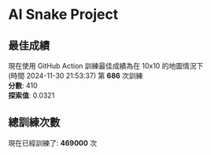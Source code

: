 
# AI Snake Project

## **最佳成績**
現在使用 GitHub Action 訓練最佳成績為在 10x10 的地圖情況下  
(時間 2024-11-30 21:53:37) 第 **686** 次訓練  
**分數**: 410  
**探索值**: 0.0321

## 總訓練次數
現在已經訓練了: **469000** 次
